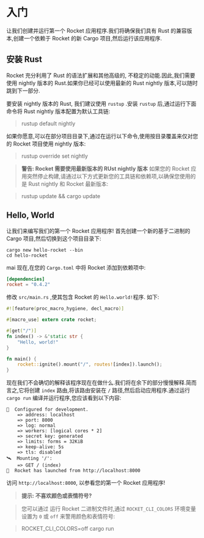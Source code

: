 # 入门

让我们创建并运行第一个 Rocket 应用程序.我们将确保我们具有 Rust 的兼容版本,创建一个依赖于 Rocket 的新 Cargo 项目,然后运行该应用程序.

## 安装 Rust

Rocket 充分利用了 Rust 的语法扩展和其他高级的, 不稳定的动能.因此,我们需要使用 nightly 版本的 Rust.如果你已经可以使用最新的 Rust nightly 版本,可以随时跳到下一部分.

要安装 nightly 版本的 Rust, 我们建议使用 `rustup` .安装 `rustup` 后,通过运行下面命令将 Rust nightly 版本配置为默认工具链:

> rustup default nightly

如果你愿意,可以在部分项目目录下,通过在运行以下命令,使用按目录覆盖来仅对您的 Rocket 项目使用 nightly 版本:

> rustup override set nightly

> **警告: Rocket 需要使用最新版本的 RUst nightly 版本**
> 如果您的 Rocket 应用突然停止构建,请通过以下方式更新您的工具链和依赖项,以确保您使用的是 Rust nightly 和 Rocket 最新版本:

> rustup update && cargo update

## Hello, World

让我们来编写我们的第一个 Rocket 应用程序! 首先创建一个新的基于二进制的 Cargo 项目,然后切换到这个项目目录下:

```hl
cargo new hello-rocket --bin
cd hello-rocket
```
mai
现在,在您的 `Cargo.toml` 中将 Rocket 添加到依赖项中:

```toml
[dependencies]
rocket = "0.4.2"
```

修改 `src/main.rs` ,使其包含 Rocket 的 `Hello.world!`程序. 如下:

```rust
#![feature(proc_macro_hygiene, decl_macro)]

#[macro_use] extern crate rocket;

#[get("/")]
fn index() -> &'static str {
    "Hello, world!"
}

fn main() {
    rocket::ignite().mount("/", routes![index]).launch();
}
```

现在我们不会确切的解释该程序现在在做什么.我们将在余下的部分慢慢解释.简而言之,它将创建 `index` 路由,将该路由安装在 `/` 路径,然后启动应用程序.通过运行 `cargo run` 编译并运行程序,您应该看到以下内容:

```hl
🔧  Configured for development.
    => address: localhost
    => port: 8000
    => log: normal
    => workers: [logical cores * 2]
    => secret key: generated
    => limits: forms = 32KiB
    => keep-alive: 5s
    => tls: disabled
🛰  Mounting '/':
    => GET / (index)
🚀  Rocket has launched from http://localhost:8000
```

访问 `http://localhost:8000`, 以参看您的第一个 Rocket 应用程序!

> **提示: 不喜欢颜色或表情符号?**

> 您可以通过 运行 Rocket 二进制文件时,通过 `ROCKET_CLI_COLORS` 环境变量设置为 `0` 或 `off` 来警用颜色和表情符号:

> ROCKET_CLI_COLORS=off cargo run